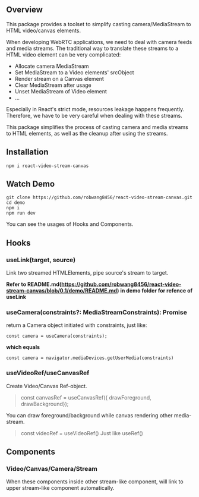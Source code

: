 ## Overview 
This package provides a toolset to simplify casting camera/MediaStream to HTML video/canvas elements.

When developing WebRTC applications, we need to deal with camera feeds and media streams. The traditional way to translate these streams to a HTML video element can be very complicated:
- Allocate camera MediaStream
- Set MediaStream to a Video elements' srcObject
- Render stream on a Canvas element
- Clear MediaStream after usage
- Unset MediaStream of Video element
- ...  

Especially in React's strict mode, resources leakage happens frequently. Therefore, we have to be very careful when dealing with these streams.

This package simplifies the process of casting camera and media streams to HTML elements, as well as the cleanup after using the streams.

## Installation
```
npm i react-video-stream-canvas
```

## Watch Demo
```
git clone https://github.com/robwang8456/react-video-stream-canvas.git
cd demo
npm i
npm run dev
```
You can see the usages of Hooks and Components.

## Hooks
### useLink(target, source)
Link two streamed HTMLElements, pipe source's stream to target.

**Refer to README.md(https://github.com/robwang8456/react-video-stream-canvas/blob/0.1/demo/README.md) in demo folder for refence of useLink**

### useCamera(constraints?: MediaStreamConstraints): Promise<MediaStream>
return a Camera object initiated with constraints, just like:
```
const camera = useCamera(constraints);
```
**which equals**
```
const camera = navigator.mediaDevices.getUserMedia(constraints)
```

### useVideoRef/useCanvasRef
Create Video/Canvas Ref-object. 
> const canvasRef = useCanvasRef({ drawForeground, drawBackground});

You can draw foreground/background while canvas rendering other media-stream.
> const videoRef = useVideoRef()
Just like useRef<HTMLVideoElement>()

## Components
### Video/Canvas/Camera/Stream
When these components inside other stream-like component, will link to upper stream-like component automatically.
